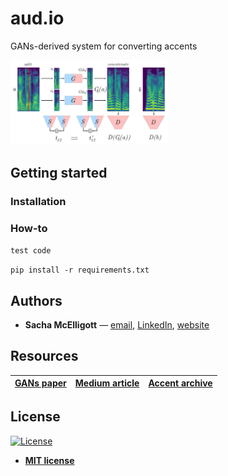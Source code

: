 # **aud.io**
GANs-derived system for converting accents


<img src="https://github.com/sachaker/aud.io/blob/master/data/img/spectrogram.png" width="50%">
  

## Getting started

### Installation

### How-to
```test code```

```pip install -r requirements.txt```

## Authors
- **Sacha McElligott** — [email](mailto:sacha@nyu.edusubject=[GitHub]%20Source%20Han%20Sans), [LinkedIn](https://www.linkedin.com/in/sacha-mcelligott-136a78a9/), [website](https://sachaker.github.io)

## Resources
[GANs paper](https://arxiv.org/pdf/1910.03713.pdf) | [Medium article](https://towardsdatascience.com/voice-translation-and-audio-style-transfer-with-gans-b63d58f61854) | [Accent archive](http://accent.gmu.edu/soundtracks/)
--- | --- | ---

## License

[![License](http://img.shields.io/:license-mit-blue.svg?style=flat-square)](http://badges.mit-license.org)

- **[MIT license](http://opensource.org/licenses/mit-license.php)**
